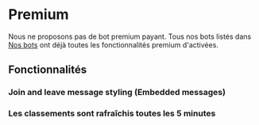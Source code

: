 # Premium

Nous ne proposons pas de bot premium payant. Tous nos bots listés dans [Nos bots](/fr/getting-started/our-bots.md) ont déjà toutes les fonctionnalités premium d'activées.

## Fonctionnalités

### Join and leave message styling (Embedded messages)

### Les classements sont rafraîchis toutes les 5 minutes
